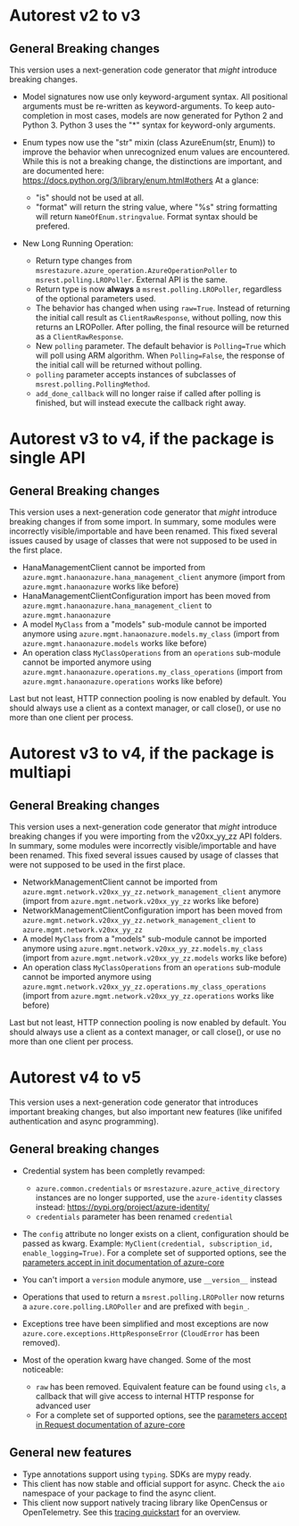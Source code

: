 # Autorest v2 to v3


## General Breaking changes

This version uses a next-generation code generator that *might* introduce breaking changes.

- Model signatures now use only keyword-argument syntax. All positional arguments must be re-written as keyword-arguments.
  To keep auto-completion in most cases, models are now generated for Python 2 and Python 3. Python 3 uses the "*" syntax for keyword-only arguments.
- Enum types now use the "str" mixin (class AzureEnum(str, Enum)) to improve the behavior when unrecognized enum values are encountered.
  While this is not a breaking change, the distinctions are important, and are documented here:
  https://docs.python.org/3/library/enum.html#others
  At a glance:

  - "is" should not be used at all.
  - "format" will return the string value, where "%s" string formatting will return `NameOfEnum.stringvalue`. Format syntax should be prefered.

- New Long Running Operation:

  - Return type changes from `msrestazure.azure_operation.AzureOperationPoller` to `msrest.polling.LROPoller`. External API is the same.
  - Return type is now **always** a `msrest.polling.LROPoller`, regardless of the optional parameters used.
  - The behavior has changed when using `raw=True`. Instead of returning the initial call result as `ClientRawResponse`,
    without polling, now this returns an LROPoller. After polling, the final resource will be returned as a `ClientRawResponse`.
  - New `polling` parameter. The default behavior is `Polling=True` which will poll using ARM algorithm. When `Polling=False`,
    the response of the initial call will be returned without polling.
  - `polling` parameter accepts instances of subclasses of `msrest.polling.PollingMethod`.
  - `add_done_callback` will no longer raise if called after polling is finished, but will instead execute the callback right away.

# Autorest v3 to v4, if the package is single API


## General Breaking changes

This version uses a next-generation code generator that *might* introduce breaking changes if from some import.
In summary, some modules were incorrectly visible/importable and have been renamed. This fixed several issues caused by usage of classes that were not supposed to be used in the first place.

- HanaManagementClient cannot be imported from `azure.mgmt.hanaonazure.hana_management_client` anymore (import from `azure.mgmt.hanaonazure` works like before)
- HanaManagementClientConfiguration import has been moved from `azure.mgmt.hanaonazure.hana_management_client` to `azure.mgmt.hanaonazure`
- A model `MyClass` from a "models" sub-module cannot be imported anymore using `azure.mgmt.hanaonazure.models.my_class` (import from `azure.mgmt.hanaonazure.models` works like before)
- An operation class `MyClassOperations` from an `operations` sub-module cannot be imported anymore using `azure.mgmt.hanaonazure.operations.my_class_operations` (import from `azure.mgmt.hanaonazure.operations` works like before)

Last but not least, HTTP connection pooling is now enabled by default. You should always use a client as a context manager, or call close(), or use no more than one client per process.

# Autorest v3 to v4, if the package is multiapi


## General Breaking changes

This version uses a next-generation code generator that *might* introduce breaking changes if you were importing from the v20xx_yy_zz API folders.
In summary, some modules were incorrectly visible/importable and have been renamed. This fixed several issues caused by usage of classes that were not supposed to be used in the first place.

- NetworkManagementClient cannot be imported from `azure.mgmt.network.v20xx_yy_zz.network_management_client` anymore (import from `azure.mgmt.network.v20xx_yy_zz` works like before)
- NetworkManagementClientConfiguration import has been moved from `azure.mgmt.network.v20xx_yy_zz.network_management_client` to `azure.mgmt.network.v20xx_yy_zz`
- A model `MyClass` from a "models" sub-module cannot be imported anymore using `azure.mgmt.network.v20xx_yy_zz.models.my_class` (import from `azure.mgmt.network.v20xx_yy_zz.models` works like before)
- An operation class `MyClassOperations` from an `operations` sub-module cannot be imported anymore using `azure.mgmt.network.v20xx_yy_zz.operations.my_class_operations` (import from `azure.mgmt.network.v20xx_yy_zz.operations` works like before)

Last but not least, HTTP connection pooling is now enabled by default. You should always use a client as a context manager, or call close(), or use no more than one client per process.

# Autorest v4 to v5

This version uses a next-generation code generator that introduces important breaking changes, but also important new features (like unififed authentication and async programming).

## General breaking changes

- Credential system has been completly revamped:

  - `azure.common.credentials` or `msrestazure.azure_active_directory` instances are no longer supported, use the `azure-identity` classes instead: https://pypi.org/project/azure-identity/
  - `credentials` parameter has been renamed `credential`

- The `config` attribute no longer exists on a client, configuration should be passed as kwarg. Example: `MyClient(credential, subscription_id, enable_logging=True)`. For a complete set of
  supported options, see the [parameters accept in init documentation of azure-core](https://github.com/Azure/azure-sdk-for-python/blob/main/sdk/core/azure-core/CLIENT_LIBRARY_DEVELOPER.md#available-policies)
- You can't import a `version` module anymore, use `__version__` instead
- Operations that used to return a `msrest.polling.LROPoller` now returns a `azure.core.polling.LROPoller` and are prefixed with `begin_`.
- Exceptions tree have been simplified and most exceptions are now `azure.core.exceptions.HttpResponseError` (`CloudError` has been removed).
- Most of the operation kwarg have changed. Some of the most noticeable:

  - `raw` has been removed. Equivalent feature can be found using `cls`, a callback that will give access to internal HTTP response for advanced user
  - For a complete set of
  supported options, see the [parameters accept in Request documentation of azure-core](https://github.com/Azure/azure-sdk-for-python/blob/main/sdk/core/azure-core/CLIENT_LIBRARY_DEVELOPER.md#available-policies)

## General new features

- Type annotations support using `typing`. SDKs are mypy ready.
- This client has now stable and official support for async. Check the `aio` namespace of your package to find the async client.
- This client now support natively tracing library like OpenCensus or OpenTelemetry. See this [tracing quickstart](https://github.com/Azure/azure-sdk-for-python/tree/main/sdk/core/azure-core-tracing-opentelemetry) for an overview.
